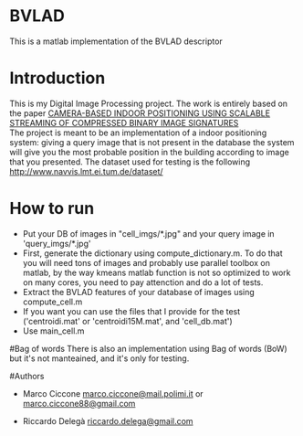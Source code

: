 # BVLAD
This is a matlab implementation of the BVLAD descriptor

# Introduction
This is my Digital Image Processing project. The work is entirely based on the paper [CAMERA-BASED INDOOR POSITIONING USING SCALABLE STREAMING OF COMPRESSED BINARY IMAGE SIGNATURES](http://www.lmt.ei.tum.de/forschung/publikationen/dateien/van%20Opdenbosch2014Camera-basedIndoorPositioningusing.pdf)  
The project is meant to be an implementation of a indoor positioning system: giving a query image that is not present in the database the system will give you the most probable position in the building according to image that you presented. The dataset used for testing is the following <http://www.navvis.lmt.ei.tum.de/dataset/>


# How to run
* Put your DB of images in "cell\_imgs/\*.jpg" and your query image in 'query\_imgs/\*.jpg'
* First, generate the dictionary using compute_dictionary.m. To do that you will need tons of images and probably use parallel toolbox on matlab, by the way kmeans matlab function is not so optimized to work on many cores, you need to pay attenction and do a lot of tests.
* Extract the BVLAD features of your database of images using compute_cell.m
* If you want you can use the files that I provide for the test ('centroidi.mat' or 'centroidi15M.mat', and 'cell_db.mat')
* Use main_cell.m

#Bag of words
There is also an implementation using Bag of words (BoW) but it's not manteained, and it's only for testing.

#Authors
* Marco Ciccone <marco.ciccone@mail.polimi.it> or <marco.ciccone88@gmail.com>

* Riccardo Delegà <riccardo.delega@gmail.com>